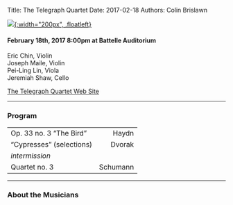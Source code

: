 Title: The Telegraph Quartet
Date: 2017-02-18
Authors: Colin Brislawn

<style>
#banner {
	background-image: url("./images/2016-2017/the-telegraph-quartet-large.jpg");
	background-position: center;
	height: 80%;
}
#banner div {
	display: none;
}
@media (max-width: 768px) {
	#banner {
		max-height: 300px;
	}
}
@media (min-width: 1930px) {
	#banner {
		min-height: 650px;
	}
}
</style>

[![ ]({filename}/images/2016-2017/the-telegraph-quartet400.jpg){:width="200px", .floatleft}]({filename}./TelegraphQuartet.md)

#### February 18th, 2017 8:00pm at Battelle Auditorium

Eric Chin, Violin <br>
Joseph Maile, Violin <br>
Pei-Ling Lin, Viola <br>
Jeremiah Shaw, Cello


[The Telegraph Quartet Web Site](http://www.telegraphquartet.com/)

---

### Program

|                          |          |
|--------------------------|---------:|
| Op. 33 no. 3 “The Bird”  | Haydn    |
| “Cypresses” (selections) | Dvorak   |
| _intermission_                      |
| Quartet no. 3            | Schumann |

---

### About the Musicians

